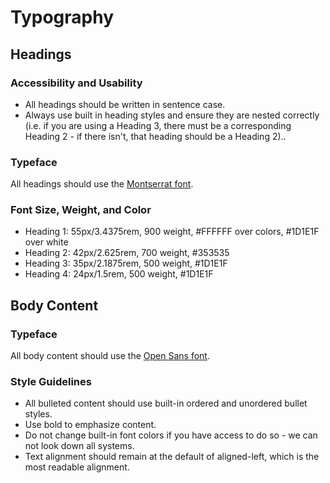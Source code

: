 # Typography

## Headings
### Accessibility and Usability
- All headings should be written in sentence case.
- Always use built in heading styles and ensure they are nested correctly (i.e. if you are using a Heading 3, there must be a corresponding Heading 2 - if there isn't, that heading should be a Heading 2)..

### Typeface
All headings should use the [Montserrat font](https://fonts.google.com/specimen/Montserrat).

### Font Size, Weight, and Color

- Heading 1: 55px/3.4375rem, 900 weight, #FFFFFF over colors, #1D1E1F over white
- Heading 2: 42px/2.625rem, 700 weight, #353535
- Heading 3: 35px/2.1875rem, 500 weight, #1D1E1F 
- Heading 4: 24px/1.5rem, 500 weight, #1D1E1F

## Body Content 
### Typeface
All body content should use the [Open Sans font](https://fonts.google.com/specimen/Open+Sans).

### Style Guidelines
- All bulleted content should use built-in ordered and unordered bullet styles.
- Use bold to emphasize content.
- Do not change built-in font colors if you have access to do so - we can not look down all systems. 
- Text alignment should remain at the default of aligned-left, which is the most readable alignment. 
